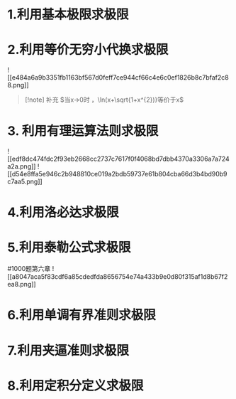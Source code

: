 # 1.利用基本极限求极限
# 2.利用等价无穷小代换求极限
![[e484a6a9b3351fb1163bf567d0feff7ce944cf66c4e6c0ef1826b8c7bfaf2c88.png]]
>[!note] 补充
>$当x→0时 ，\ln(x+\sqrt{1+x^{2})}等价于x$

# 3. 利用有理运算法则求极限

![[edf8dc474fdc2f93eb2668cc2737c7617f0f4068bd7dbb4370a3306a7a724a2a.png]]
![[d54e8ffa5e946c2b948810ce019a2bdb59737e61b804cba66d3b4bd90b9c7aa5.png]]
# 4.利用洛必达求极限

# 5.利用泰勒公式求极限
#1000题第六章
![[a8047aca5f83cdf6a85cdedfda8656754e74a433b9e0d80f315af1d8b67f2ea8.png]]

# 6.利用单调有界准则求极限
# 7.利用夹逼准则求极限

# 8.利用定积分定义求极限

